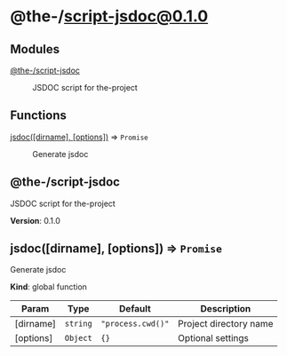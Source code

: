 
# @the-/script-jsdoc@0.1.0
## Modules

<dl>
<dt><a href="#module_@the-/script-jsdoc">@the-/script-jsdoc</a></dt>
<dd><p>JSDOC script for the-project</p>
</dd>
</dl>

## Functions

<dl>
<dt><a href="#jsdoc">jsdoc([dirname], [options])</a> ⇒ <code>Promise</code></dt>
<dd><p>Generate jsdoc</p>
</dd>
</dl>

<a name="module_@the-/script-jsdoc"></a>

## @the-/script-jsdoc
JSDOC script for the-project

**Version**: 0.1.0  
<a name="jsdoc"></a>

## jsdoc([dirname], [options]) ⇒ <code>Promise</code>
Generate jsdoc

**Kind**: global function  

| Param | Type | Default | Description |
| --- | --- | --- | --- |
| [dirname] | <code>string</code> | <code>&quot;process.cwd()&quot;</code> | Project directory name |
| [options] | <code>Object</code> | <code>{}</code> | Optional settings |

